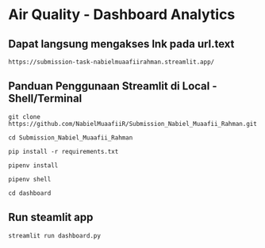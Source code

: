 # Air Quality - Dashboard Analytics
## Dapat langsung mengakses lnk pada url.text
```
https://submission-task-nabielmuaafiirahman.streamlit.app/
```
## Panduan Penggunaan Streamlit di Local - Shell/Terminal
```
git clone https://github.com/NabielMuaafiiR/Submission_Nabiel_Muaafii_Rahman.git
```
```
cd Submission_Nabiel_Muaafii_Rahman
```
```
pip install -r requirements.txt
```
```
pipenv install
```
```
pipenv shell
```
```
cd dashboard
```

## Run steamlit app
```
streamlit run dashboard.py
```

